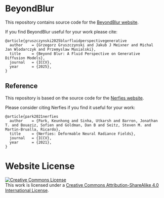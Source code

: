 # BeyondBlur
This repository contains source code for the [BeyondBlur website](https://beyond-blur.github.io).

If you find BeyondBlur useful for your work please cite:
```
@article{gruszczynski2025blurfluidperspectivegenerative
  author    = {Grzegorz Gruszczynski and Jakub J Meixner and Michal Jan Wlodarczyk and Przemyslaw Musialski},
  title     = {Beyond Blur: A Fluid Perspective on Generative Diffusion Models},
  journal   = {ICCV},
  year      = {2025},
}
```

## Reference
This repository is based on the source code for the [Nerfies website](https://nerfies.github.io).

Please consider citing Nerfies if you find it useful for your work:
```
@article{park2021nerfies
  author    = {Park, Keunhong and Sinha, Utkarsh and Barron, Jonathan T. and Bouaziz, Sofien and Goldman, Dan B and Seitz, Steven M. and Martin-Brualla, Ricardo},
  title     = {Nerfies: Deformable Neural Radiance Fields},
  journal   = {ICCV},
  year      = {2021},
}
```

# Website License
<a rel="license" href="http://creativecommons.org/licenses/by-sa/4.0/"><img alt="Creative Commons License" style="border-width:0" src="https://i.creativecommons.org/l/by-sa/4.0/88x31.png" /></a><br />This work is licensed under a <a rel="license" href="http://creativecommons.org/licenses/by-sa/4.0/">Creative Commons Attribution-ShareAlike 4.0 International License</a>.
